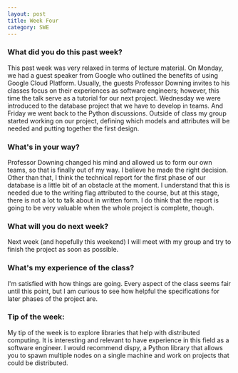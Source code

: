 ```yaml
---
layout: post
title: Week Four
category: SWE
---
```


### What did you do this past week?
This past week was very relaxed in terms of lecture material. On Monday, we had a guest speaker from Google who outlined the benefits of using Google Cloud Platform. Usually, the guests Professor Downing invites to his classes focus on their experiences as software engineers; however, this time the talk serve as a tutorial for our next project. Wednesday we were introduced to the database project that we have to develop in teams. And Friday we went back to the Python discussions. Outside of class my group started working on our project, defining which models and attributes will be needed and putting together the first design.

### What's in your way?
Professor Downing changed his mind and allowed us to form our own teams, so that is finally out of my way. I believe he made the right decision. Other than that, I think the technical report for the first phase of our database is a little bit of an obstacle at the moment. I understand that this is needed due to the writing flag attributed to the course, but at this stage, there is not a lot to talk about in written form. I do think that the report is going to be very valuable when the whole project is complete, though.

### What will you do next week?
Next week (and hopefully this weekend) I will meet with my group and try to finish the project as soon as possible.

### What's my experience of the class?
I'm satisfied with how things are going. Every aspect of the class seems fair until this point, but I am curious to see how helpful the specifications for later phases of the project are.

### Tip of the week:
My tip of the week is to explore libraries that help with distributed computing. It is interesting and relevant to have experience in this field as a software engineer. I would recommend dispy, a Python library that allows you to spawn multiple nodes on a single machine and work on projects that could be distributed.
